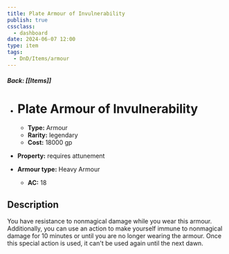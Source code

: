 ```yaml
---
title: Plate Armour of Invulnerability
publish: true
cssclass:
  - dashboard
date: 2024-06-07 12:00
type: item
tags:
  - DnD/Items/armour
---
```


##### Back: [[Items]]

- # Plate Armour of Invulnerability

    - **Type:** Armour
    - **Rarity:** legendary
    - **Cost:** 18000 gp
- **Property:** requires attunement
- **Armour type:** Heavy Armour
    - **AC:** 18

## Description 

You have resistance to nonmagical damage while you wear this armour. Additionally, you can use an action to make yourself immune to nonmagical damage for 10 minutes or until you are no longer wearing the armour. Once this special action is used, it can't be used again until the next dawn.
